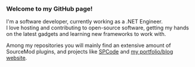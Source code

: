 ### Welcome to my GitHub page!

I'm a software developer, currently working as a .NET Engineer.<br>
I love hosting and contributing to open-source software, getting my hands on the latest gadgets and learning new frameworks to work with.

Among my repositories you will mainly find an extensive amount of SourceMod plugins, and projects like [SPCode](https://github.com/SPCodeOrg) and [my portfolio/blog website](https://github.com/maxijabase/maxijabase.dev).
